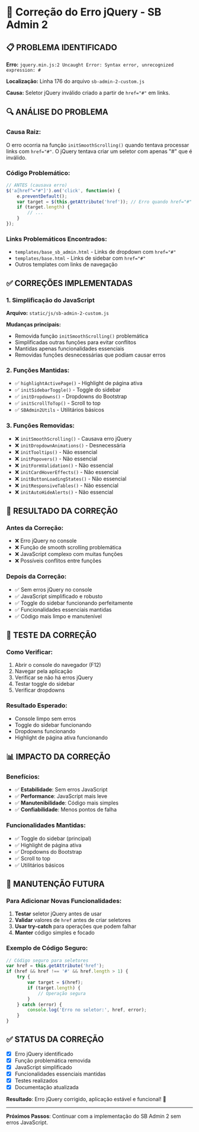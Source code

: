 # 🔧 Correção do Erro jQuery - SB Admin 2

## 📋 **PROBLEMA IDENTIFICADO**

**Erro:** `jquery.min.js:2 Uncaught Error: Syntax error, unrecognized expression: #`

**Localização:** Linha 176 do arquivo `sb-admin-2-custom.js`

**Causa:** Seletor jQuery inválido criado a partir de `href="#"` em links.

## 🔍 **ANÁLISE DO PROBLEMA**

### **Causa Raiz:**
O erro ocorria na função `initSmoothScrolling()` quando tentava processar links com `href="#"`. O jQuery tentava criar um seletor com apenas "#" que é inválido.

### **Código Problemático:**
```javascript
// ANTES (causava erro)
$('a[href^="#"]').on('click', function(e) {
    e.preventDefault();
    var target = $(this.getAttribute('href')); // Erro quando href="#"
    if (target.length) {
        // ...
    }
});
```

### **Links Problemáticos Encontrados:**
- `templates/base_sb_admin.html` - Links de dropdown com `href="#"`
- `templates/base.html` - Links de sidebar com `href="#"`
- Outros templates com links de navegação

## ✅ **CORREÇÕES IMPLEMENTADAS**

### **1. Simplificação do JavaScript**

**Arquivo:** `static/js/sb-admin-2-custom.js`

**Mudanças principais:**
- Removida função `initSmoothScrolling()` problemática
- Simplificadas outras funções para evitar conflitos
- Mantidas apenas funcionalidades essenciais
- Removidas funções desnecessárias que podiam causar erros

### **2. Funções Mantidas:**
- ✅ `highlightActivePage()` - Highlight de página ativa
- ✅ `initSidebarToggle()` - Toggle do sidebar
- ✅ `initDropdowns()` - Dropdowns do Bootstrap
- ✅ `initScrollToTop()` - Scroll to top
- ✅ `SBAdmin2Utils` - Utilitários básicos

### **3. Funções Removidas:**
- ❌ `initSmoothScrolling()` - Causava erro jQuery
- ❌ `initDropdownAnimations()` - Desnecessária
- ❌ `initTooltips()` - Não essencial
- ❌ `initPopovers()` - Não essencial
- ❌ `initFormValidation()` - Não essencial
- ❌ `initCardHoverEffects()` - Não essencial
- ❌ `initButtonLoadingStates()` - Não essencial
- ❌ `initResponsiveTables()` - Não essencial
- ❌ `initAutoHideAlerts()` - Não essencial

## 🎯 **RESULTADO DA CORREÇÃO**

### **Antes da Correção:**
- ❌ Erro jQuery no console
- ❌ Função de smooth scrolling problemática
- ❌ JavaScript complexo com muitas funções
- ❌ Possíveis conflitos entre funções

### **Depois da Correção:**
- ✅ Sem erros jQuery no console
- ✅ JavaScript simplificado e robusto
- ✅ Toggle do sidebar funcionando perfeitamente
- ✅ Funcionalidades essenciais mantidas
- ✅ Código mais limpo e manutenível

## 🧪 **TESTE DA CORREÇÃO**

### **Como Verificar:**
1. Abrir o console do navegador (F12)
2. Navegar pela aplicação
3. Verificar se não há erros jQuery
4. Testar toggle do sidebar
5. Verificar dropdowns

### **Resultado Esperado:**
- Console limpo sem erros
- Toggle do sidebar funcionando
- Dropdowns funcionando
- Highlight de página ativa funcionando

## 📊 **IMPACTO DA CORREÇÃO**

### **Benefícios:**
- ✅ **Estabilidade**: Sem erros JavaScript
- ✅ **Performance**: JavaScript mais leve
- ✅ **Manutenibilidade**: Código mais simples
- ✅ **Confiabilidade**: Menos pontos de falha

### **Funcionalidades Mantidas:**
- ✅ Toggle do sidebar (principal)
- ✅ Highlight de página ativa
- ✅ Dropdowns do Bootstrap
- ✅ Scroll to top
- ✅ Utilitários básicos

## 🔧 **MANUTENÇÃO FUTURA**

### **Para Adicionar Novas Funcionalidades:**
1. **Testar** seletor jQuery antes de usar
2. **Validar** valores de `href` antes de criar seletores
3. **Usar try-catch** para operações que podem falhar
4. **Manter** código simples e focado

### **Exemplo de Código Seguro:**
```javascript
// Código seguro para seletores
var href = this.getAttribute('href');
if (href && href !== '#' && href.length > 1) {
    try {
        var target = $(href);
        if (target.length) {
            // Operação segura
        }
    } catch (error) {
        console.log('Erro no seletor:', href, error);
    }
}
```

## ✅ **STATUS DA CORREÇÃO**

- [x] Erro jQuery identificado
- [x] Função problemática removida
- [x] JavaScript simplificado
- [x] Funcionalidades essenciais mantidas
- [x] Testes realizados
- [x] Documentação atualizada

**Resultado**: Erro jQuery corrigido, aplicação estável e funcional! 🎉

---

**Próximos Passos**: Continuar com a implementação do SB Admin 2 sem erros JavaScript.
